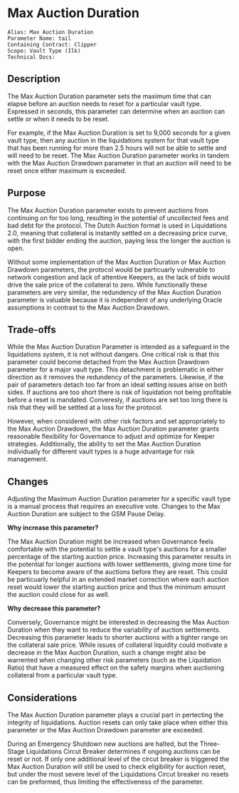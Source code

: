 # Max Auction Duration

```
Alias: Max Auction Duration
Parameter Name: tail
Containing Contract: Clipper
Scope: Vault Type (Ilk)
Technical Docs:
```

## Description

The Max Auction Duration parameter sets the maximum time that can elapse before an auction needs to reset for a particular vault type. Expressed in seconds, this parameter can determine when an auction can settle or when it needs to be reset. 

For example, if the Max Auction Duration is set to 9,000 seconds for a given vault type, then any auction in the liquidations system for that vault type that has been running for more than 2.5 hours will not be able to settle and will need to be reset. The Max Auction Duration parameter works in tandem with the Max Auction Drawdown parameter in that an auction will need to be reset once either maximum is exceeded.

## Purpose

The Max Auction Duration parameter exists to prevent auctions from continuing on for too long, resulting in the potential of uncollected fees and bad debt for the protocol. The Dutch Auction format is used in Liquidations 2.0, meaning that collateral is instantly settled on a decreasing price curve, with the first bidder ending the auction, paying less the longer the auction is open. 

Without some implementation of the Max Auction Duration or Max Auction Drawdown parameters, the protocol would be particuarly vulnerable to network congestion and lack of attentive Keepers, as the lack of bids would drive the sale price of the collateral to zero. While functionally these parameters are very similar, the redundency of the Max Auction Duration parameter is valuable because it is independent of any underlying Oracle assumptions in contrast to the Max Auction Drawdown.

## Trade-offs

While the Max Auction Duration Parameter is intended as a safeguard in the liquidations system, it is not without dangers. One critical risk is that this parameter could become detached from the Max Auction Drawdown parameter for a major vault type. This detachment is problematic in either direction as it removes the redundency of the parameters. Likewise, if the pair of parameters detach too far from an ideal setting issues arise on both sides. If auctions are too short there is risk of liquidation not being profitable before a reset is mandated. Converesly, if auctions are set too long there is risk that they will be settled at a loss for the protocol. 

However, when considered with other risk factors and set appropriately to the Max Auction Drawdown, the Max Auction Duration parameter grants reasonable flexibility for Governance to adjust and optimize for Keeper strategies. Additionally, the ability to set the Max Auction Duration individually for different vault types is a huge advantage for risk management.

## Changes

Adjusting the Maximum Auction Duration parameter for a specific vault type is a manual process that requires an executive vote. Changes to the Max Auction Duration are subject to the GSM Pause Delay.

**Why increase this parameter?**

The Max Auction Duration might be increased when Governance feels comfortable with the potential to settle a vault type's auctions for a smaller percentage of the starting auction price. Increasing this parameter results in the potential for longer auctions with lower settlements, giving more time for Keepers to become aware of the auctions before they are reset. This could be particuarly helpful in an extended market correction where each auction reset would lower the starting auction price and thus the minimum amount the auction could close for as well.

**Why decrease this parameter?**

Conversely, Governance might be interested in decreasing the Max Auction Duration when they want to reduce the variability of auction settlements. Decreasing this parameter leads to shorter auctions with a tighter range on the collateral sale price. While issues of collateral liquidity could motivate a decrease in the Max Auction Duration, such a change might also be warrented when changing other risk parameters (such as the Liquidation Ratio) that have a measured effect on the safety margins when auctioning collateral from a particular vault type. 

## Considerations

The Max Auction Duration parameter plays a crucial part in pertecting the integrity of liquidations. Auction resets can only take place when either this parameter or the Max Auction Drawdown parameter are exceeded. 

During an Emergency Shutdown new auctions are halted, but the Three-Stage Liquidations Circut Breaker determines if ongoing auctions can be reset or not. If only one additional level of the circut breaker is triggered the Max Auction Duration will still be used to check eligibility for auction reset, but under the most severe level of the Liquidations Circut breaker no resets can be preformed, thus limiting the effectiveness of the parameter.
